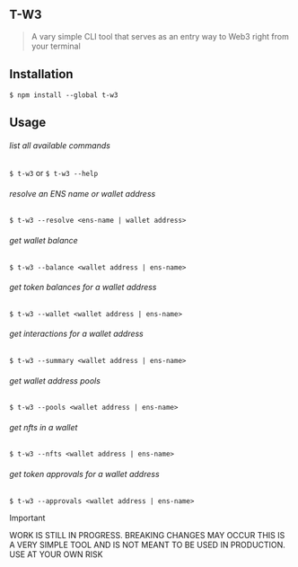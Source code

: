 ## T-W3

> A vary simple CLI tool that serves as an entry way to Web3 right from your terminal

## Installation

`$ npm install --global t-w3`

## Usage

###### list all available commands

`$ t-w3` or `$ t-w3 --help`

###### resolve an ENS name or wallet address

`$ t-w3 --resolve <ens-name | wallet address>`

###### get wallet balance

`$ t-w3 --balance <wallet address | ens-name>`

###### get token balances for a wallet address

`$ t-w3 --wallet <wallet address | ens-name>`

###### get interactions for a wallet address

`$ t-w3 --summary <wallet address | ens-name>`

###### get wallet address pools

`$ t-w3 --pools <wallet address | ens-name>`

###### get nfts in a wallet

`$ t-w3 --nfts <wallet address | ens-name>`

###### get token approvals for a wallet address

`$ t-w3 --approvals <wallet address | ens-name>`

> [!IMPORTANT]
> WORK IS STILL IN PROGRESS. BREAKING CHANGES MAY OCCUR
> THIS IS A VERY SIMPLE TOOL AND IS NOT MEANT TO BE USED IN PRODUCTION. USE AT YOUR OWN RISK
